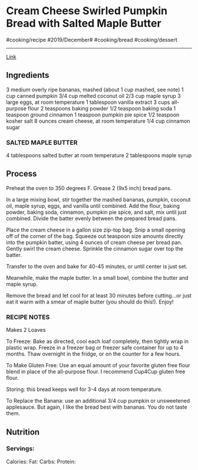 # Cream Cheese Swirled Pumpkin Bread with Salted Maple Butter
#cooking/recipe #2019/December# #cooking/bread #cooking/dessert
- - - -
[Link](https://www.halfbakedharvest.com/cream-cheese-swirled-pumpkin-banana-bread/)

## Ingredients
3 medium overly ripe bananas, mashed (about 1 cup mashed, see note)
1 cup canned pumpkin
3/4 cup melted coconut oil
2/3 cup maple syrup
3 large eggs, at room temperature
1 tablespoon vanilla extract
3 cups all-purpose flour
2 teaspoons baking powder
1/2 teaspoon baking soda
1 teaspoon ground cinnamon
1 teaspoon pumpkin pie spice
1/2 teaspoon kosher salt
8 ounces cream cheese, at room temperature
1/4 cup cinnamon sugar

### SALTED MAPLE BUTTER
4 tablespoons salted butter at room temperature
2 tablespoons maple syrup

## Process
Preheat the oven to 350 degrees F. Grease 2 (9x5 inch) bread pans.

In a large mixing bowl, stir together the mashed bananas, pumpkin, coconut oil, maple syrup, eggs, and vanilla until combined. Add the flour, baking powder, baking soda, cinnamon, pumpkin pie spice, and salt, mix until just combined. Divide the batter evenly between the prepared bread pans.

Place the cream cheese in a gallon size zip-top bag. Snip a small opening off of the corner of the bag. Squeeze out teaspoon size amounts directly into the pumpkin batter, using 4 ounces of cream cheese per bread pan. Gently swirl the cream cheese. Sprinkle the cinnamon sugar over top the batter.

Transfer to the oven and bake for 40-45 minutes, or until center is just set.

Meanwhile, make the maple butter. In a small bowl, combine the butter and maple syrup.

Remove the bread and let cool for at least 30 minutes before cutting...or just eat it warm with a smear of maple butter (you should do this!). Enjoy!

### RECIPE NOTES
Makes 2 Loaves

To Freeze: Bake as directed, cool each loaf completely, then tightly wrap in plastic wrap. Freeze in a freezer bag or freezer safe container for up to 4 months. Thaw overnight in the fridge, or on the counter for a few hours. 

To Make Gluten Free: Use an equal amount of your favorite gluten free flour blend in place of the all-purpose flour. I recommend Cup4Cup gluten free flour. 

Storing: this bread keeps well for 3-4 days at room temperature. 

To Replace the Banana: use an additional 3/4 cup pumpkin or unsweetened applesauce. But again, I like the bread best with bananas. You do not taste them.

## Nutrition
### Servings:
Calories: 
Fat: 
Carbs: 
Protein: 